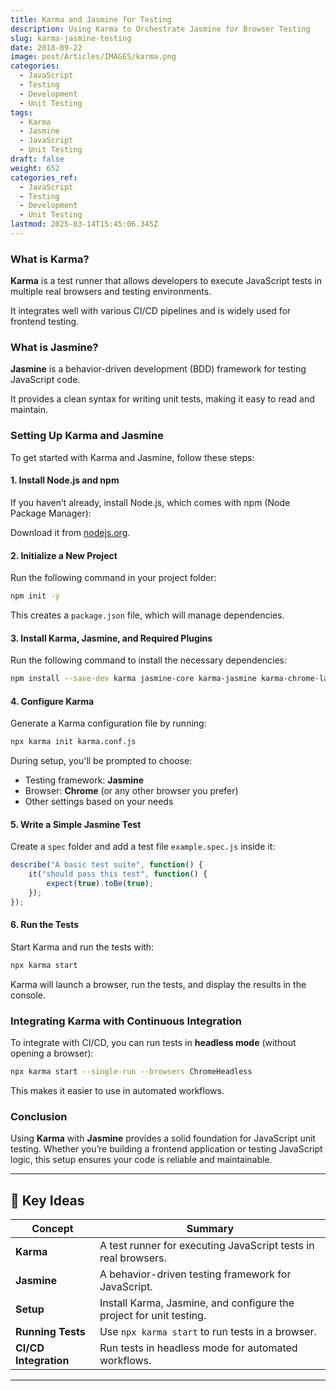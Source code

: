 ```yaml
---
title: Karma and Jasmine for Testing
description: Using Karma to Orchestrate Jasmine for Browser Testing
slug: karma-jasmine-testing
date: 2018-09-22
image: post/Articles/IMAGES/karma.png
categories:
  - JavaScript
  - Testing
  - Development
  - Unit Testing
tags:
  - Karma
  - Jasmine
  - JavaScript
  - Unit Testing
draft: false
weight: 652
categories_ref:
  - JavaScript
  - Testing
  - Development
  - Unit Testing
lastmod: 2025-03-14T15:45:06.345Z
---
```

<!-- 
## Karma and Jasmine for Testing

Testing is a crucial part of modern software development, and in the JavaScript ecosystem, **Karma** and **Jasmine** are two popular tools for writing and running unit tests. If you’ve ever wanted to automate your JavaScript testing process efficiently, this guide will walk you through using Karma with Jasmine. -->

### What is Karma?

**Karma** is a test runner that allows developers to execute JavaScript tests in multiple real browsers and testing environments.

It integrates well with various CI/CD pipelines and is widely used for frontend testing.

### What is Jasmine?

**Jasmine** is a behavior-driven development (BDD) framework for testing JavaScript code.

It provides a clean syntax for writing unit tests, making it easy to read and maintain.

### Setting Up Karma and Jasmine

To get started with Karma and Jasmine, follow these steps:

#### 1. Install Node.js and npm

If you haven’t already, install Node.js, which comes with npm (Node Package Manager):

Download it from [nodejs.org](https://nodejs.org/).

#### 2. Initialize a New Project

Run the following command in your project folder:

```sh
npm init -y
```

This creates a `package.json` file, which will manage dependencies.

#### 3. Install Karma, Jasmine, and Required Plugins

Run the following command to install the necessary dependencies:

```sh
npm install --save-dev karma jasmine-core karma-jasmine karma-chrome-launcher karma-cli
```

#### 4. Configure Karma

Generate a Karma configuration file by running:

```sh
npx karma init karma.conf.js
```

During setup, you'll be prompted to choose:

* Testing framework: **Jasmine**
* Browser: **Chrome** (or any other browser you prefer)
* Other settings based on your needs

#### 5. Write a Simple Jasmine Test

Create a `spec` folder and add a test file `example.spec.js` inside it:

```js
describe("A basic test suite", function() {
    it("should pass this test", function() {
        expect(true).toBe(true);
    });
});
```

#### 6. Run the Tests

Start Karma and run the tests with:

```sh
npx karma start
```

Karma will launch a browser, run the tests, and display the results in the console.

### Integrating Karma with Continuous Integration

To integrate with CI/CD, you can run tests in **headless mode** (without opening a browser):

```sh
npx karma start --single-run --browsers ChromeHeadless
```

This makes it easier to use in automated workflows.

### Conclusion

Using **Karma** with **Jasmine** provides a solid foundation for JavaScript unit testing. Whether you’re building a frontend application or testing JavaScript logic, this setup ensures your code is reliable and maintainable.

***

## 🔑 Key Ideas

| Concept               | Summary                                                             |
| --------------------- | ------------------------------------------------------------------- |
| **Karma**             | A test runner for executing JavaScript tests in real browsers.      |
| **Jasmine**           | A behavior-driven testing framework for JavaScript.                 |
| **Setup**             | Install Karma, Jasmine, and configure the project for unit testing. |
| **Running Tests**     | Use `npx karma start` to run tests in a browser.                    |
| **CI/CD Integration** | Run tests in headless mode for automated workflows.                 |

***
